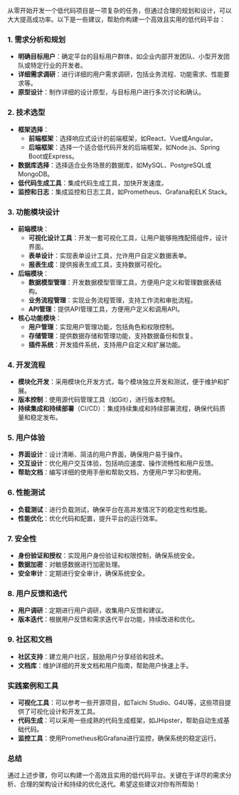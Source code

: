从零开始开发一个低代码项目是一项复杂的任务，但通过合理的规划和设计，可以大大提高成功率。以下是一些建议，帮助你构建一个高效且实用的低代码平台：

### 1. **需求分析和规划**
- **明确目标用户**：确定平台的目标用户群体，如企业内部开发团队、小型开发团队或特定行业的开发者。
- **详细需求调研**：进行详细的用户需求调研，包括业务流程、功能需求、性能要求等。
- **原型设计**：制作详细的设计原型，与目标用户进行多次讨论和确认。

### 2. **技术选型**
- **框架选择**：
  - **前端框架**：选择响应式设计的前端框架，如React、Vue或Angular。
  - **后端框架**：选择一个适合低代码开发的后端框架，如Node.js、Spring Boot或Express。
- **数据库选择**：选择适合业务场景的数据库，如MySQL、PostgreSQL或MongoDB。
- **低代码生成工具**：集成代码生成工具，加快开发速度。
- **监控和日志**：集成监控和日志工具，如Prometheus、Grafana和ELK Stack。

### 3. **功能模块设计**
- **前端模块**：
  - **可视化设计工具**：开发一套可视化工具，让用户能够拖拽配搭组件，设计界面。
  - **表单设计**：实现表单设计工具，允许用户自定义数据表单。
  - **报表生成**：提供报表生成工具，支持数据可视化。
- **后端模块**：
  - **数据模型管理**：开发数据模型管理工具，方便用户定义和管理数据表结构。
  - **业务流程管理**：实现业务流程管理，支持工作流和审批流程。
  - **API管理**：提供API管理工具，方便用户定义和调用API。
- **核心功能模块**：
  - **用户管理**：实现用户管理功能，包括角色和权限控制。
  - **存储管理**：提供数据存储和管理功能，支持数据备份和恢复。
  - **插件系统**：开发插件系统，支持用户自定义和扩展功能。

### 4. **开发流程**
- **模块化开发**：采用模块化开发方式，每个模块独立开发和测试，便于维护和扩展。
- **版本控制**：使用源代码管理工具（如Git），进行版本控制。
- **持续集成和持续部署**（CI/CD）：集成持续集成和持续部署流程，确保代码质量和稳定发布。

### 5. **用户体验**
- **界面设计**：设计清晰、简洁的用户界面，确保用户易于操作。
- **交互设计**：优化用户交互体验，包括响应速度、操作流畅性和用户反馈。
- **帮助文档**：编写详细的使用手册和帮助文档，方便用户学习和使用。

### 6. **性能测试**
- **负载测试**：进行负载测试，确保平台在高并发情况下的稳定性和性能。
- **性能优化**：优化代码和配置，提升平台的运行效率。

### 7. **安全性**
- **身份验证和授权**：实现用户身份验证和权限控制，确保系统安全。
- **数据加密**：对敏感数据进行加密处理。
- **安全审计**：定期进行安全审计，确保系统安全。

### 8. **用户反馈和迭代**
- **用户调研**：定期进行用户调研，收集用户反馈和建议。
- **版本迭代**：根据用户反馈和需求迭代平台功能，持续改进和优化。

### 9. **社区和文档**
- **社区支持**：建立用户社区，鼓励用户分享经验和技术。
- **文档库**：维护详细的开发文档和用户指南，帮助用户快速上手。

### 实践案例和工具
- **可视化工具**：可以参考一些开源项目，如Taichi Studio、G4U等，这些项目提供了可视化设计和开发工具。
- **代码生成**：可以采用一些成熟的代码生成框架，如JHipster，帮助自动生成基础代码。
- **监控工具**：使用Prometheus和Grafana进行监控，确保系统的稳定运行。

### 总结
通过上述步骤，你可以构建一个高效且实用的低代码平台。关键在于详尽的需求分析、合理的架构设计和持续的优化迭代。希望这些建议对你有所帮助！